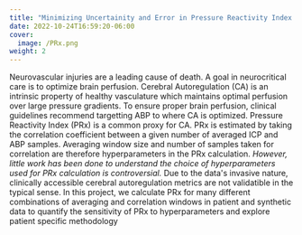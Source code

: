 ```yaml
---
title: "Minimizing Uncertainity and Error in Pressure Reactivity Index to Aid in Clicial Decision Support"
date: 2022-10-24T16:59:20-06:00
cover:
  image: /PRx.png
weight: 2
---
```

<!-- Google tag (gtag.js) -->
<script async src="https://www.googletagmanager.com/gtag/js?id=G-GDLL5EC1GF"></script>
<script>
  window.dataLayer = window.dataLayer || [];
  function gtag(){dataLayer.push(arguments);}
  gtag('js', new Date());

  gtag('config', 'G-GDLL5EC1GF');
</script>

Neurovascular injuries are a leading cause of death. A goal in neurocritical care is to optimize brain perfusion. Cerebral Autoregulation (CA) is an intrinsic property of healthy vasculature which maintains optimal perfusion over large pressure gradients. To ensure proper brain perfusion, clinical guidelines recommend targetting ABP to where CA is optimized. Pressure Reactivity Index (PRx) is a common proxy for CA. PRx is estimated by taking the correlation coefficient between a given number of averaged ICP and ABP samples. Averaging window size and number of samples taken for correlation are therefore hyperparameters in the PRx calculation. *However, little work has been done to understand the choice of hyperparameters used for PRx calculation is controversial.* Due to the data's invasive nature, clinically accessible cerebral autoregulation metrics are not validatible in the typical sense. In this project, we calculate PRx for many different combinations of averaging and correlation windows in patient and synthetic data to quantify the sensitivity of PRx to hyperparameters and explore patient specific methodology
